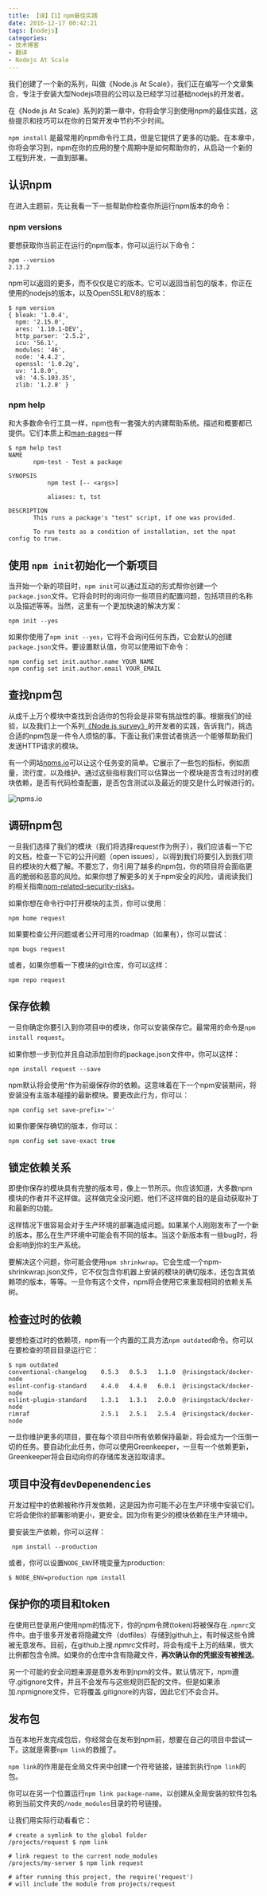 ```yaml
---
title: 【译】【1】npm最佳实践
date: 2016-12-17 00:42:21
tags: [nodejs]
categories: 
- 技术博客
- 翻译
- Nodejs At Scale
---
```


我们创建了一个新的系列，叫做《Node.js At Scale》，我们正在编写一个文章集合，专注于安装大型Nodejs项目的公司以及已经学习过基础nodejs的开发者。

在《Node.js At Scale》系列的第一章中，你将会学习到使用npm的最佳实践，这些提示和技巧可以在你的日常开发中节约不少时间。

<!--more-->

`npm install` 是最常用的npm命令行工具，但是它提供了更多的功能。在本章中，你将会学习到，npm在你的应用的整个周期中是如何帮助你的，从启动一个新的工程到开发，一直到部署。

## 认识npm
在进入主题前，先让我看一下一些帮助你检查你所运行npm版本的命令：

### npm versions
要想获取你当前正在运行的npm版本，你可以运行以下命令：

```shell
npm --version
2.13.2
```

npm可以返回的更多，而不仅仅是它的版本。它可以返回当前包的版本，你正在使用的nodejs的版本，以及OpenSSL和V8的版本：

```shell
$ npm version
{ bleak: '1.0.4',
  npm: '2.15.0',
  ares: '1.10.1-DEV',
  http_parser: '2.5.2',
  icu: '56.1',
  modules: '46',
  node: '4.4.2',
  openssl: '1.0.2g',
  uv: '1.8.0',
  v8: '4.5.103.35',
  zlib: '1.2.8' }
```

### npm help
和大多数命令行工具一样，npm也有一套强大的内建帮助系统。描述和概要都已提供。它们本质上和[man-pages](https://www.kernel.org/doc/man-pages/)一样

```shell
$ npm help test
NAME  
       npm-test - Test a package

SYNOPSIS  
           npm test [-- <args>]

           aliases: t, tst

DESCRIPTION  
       This runs a package's "test" script, if one was provided.

       To run tests as a condition of installation, set the npat config to true.
```

## 使用 `npm init`初始化一个新项目
当开始一个新的项目时，`npm init`可以通过互动的形式帮你创建一个`package.json`文件。它将会时时的询问你一些项目的配置问题，包括项目的名称以及描述等等。当然，这里有一个更加快速的解决方案：

```shell
npm init --yes
```

如果你使用了`npm init --yes`，它将不会询问任何东西，它会默认的创建`package.json`文件。要设置默认值，你可以使用如下命令：

```shell
npm config set init.author.name YOUR_NAME  
npm config set init.author.email YOUR_EMAIL
```

## 查找npm包
从成千上万个模块中查找到合适你的包将会是非常有挑战性的事。根据我们的经验，以及我们上一个系列[《Node.js survey》](https://blog.risingstack.com/node-js-developer-survey-results-2016/)的开发者的实践，告诉我门，挑选合适的npm包是一件令人烦恼的事。下面让我们来尝试者挑选一个能够帮助我们发送HTTP请求的模块。

有一个网站[npms.io](https://npms.io)可以让这个任务变的简单。它展示了一些包的指标，例如质量，流行度，以及维护。通过这些指标我们可以估算出一个模块是否含有过时的模块依赖，是否有代码检查配置，是否包含测试以及最近的提交是什么时候进行的。

![npms.io](http://7xt3oh.com2.z0.glb.clouddn.com/blog/node-js-best-practices-finsing-npm-packages.png)

## 调研npm包
一旦我们选择了我们的模块（我们将选择request作为例子），我们应该看一下它的文档，检查一下它的公开问题（open issues），以得到我们将要引入到我们项目的模块的大概了解。不要忘了，你引用了越多的npm包，你的项目将会面临更高的脆弱和恶意的风险。如果你想了解更多的关于npm安全的风险，请阅读我们的相关指南[npm-related-security-risks](https://blog.risingstack.com/controlling-node-js-security-risk-npm-dependencies/)。

如果你想在命令行中打开模块的主页，你可以使用：

```shell
npm home request
```

如果要检查公开问题或者公开可用的roadmap（如果有），你可以尝试：

```shell
npm bugs request
```

或者，如果你想看一下模块的git仓库，你可以这样：

```shell
npm repo request
```

## 保存依赖
一旦你确定你要引入到你项目中的模块，你可以安装保存它。最常用的命令是`npm install request`。

如果你想一步到位并且自动添加到你的package.json文件中，你可以这样：

```shell
npm install request --save
```

npm默认将会使用`^`作为前缀保存你的依赖。这意味着在下一个npm安装期间，将安装没有主版本碰撞的最新模块。要更改此行为，你可以：

```shell
npm config set save-prefix='~'
```

如果你要保存确切的版本，你可以：

```js
npm config set save-exact true
```

## 锁定依赖关系
即使你保存的模块具有完整的版本号，像上一节所示。你应该知道，大多数npm模块的作者并不这样做。这样做完全没问题，他们不这样做的目的是自动获取补丁和最新的功能。

这样情况下很容易会对于生产环境的部署造成问题。如果某个人刚刚发布了一个新的版本，那么在生产环境中可能会有不同的版本。当这个新版本有一些bug时，将会影响到你的生产系统。

要解决这个问题，你可能会使用`npm shrinkwrap`。它会生成一个npm-shrinkwrap.json文件，它不仅包含你机器上安装的模块的确切版本，还包含其依赖项的版本，等等。一旦你有这个文件，npm将会使用它来重现相同的依赖关系树。

## 检查过时的依赖
要想检查过时的依赖项，npm有一个内置的工具方法`npm outdated`命令。你可以在要检查的项目目录运行它：

```shell
$ npm outdated
conventional-changelog    0.5.3   0.5.3   1.1.0  @risingstack/docker-node  
eslint-config-standard    4.4.0   4.4.0   6.0.1  @risingstack/docker-node  
eslint-plugin-standard    1.3.1   1.3.1   2.0.0  @risingstack/docker-node  
rimraf                    2.5.1   2.5.1   2.5.4  @risingstack/docker-node  
```

一旦你维护更多的项目，要在每个项目中所有依赖保持最新，将会成为一个压倒一切的任务。要自动化此任务，你可以使用Greenkeeper，一旦有一个依赖更新，Greenkeeper将会自动向你的存储库发送拉取请求。

## 项目中没有`devDepenendencies`
开发过程中的依赖被称作开发依赖，这是因为你可能不必在生产环境中安装它们。它将会使你的部署影响更小，更安全。因为你有更少的模块依赖在生产环境中。

要安装生产依赖，你可以这样：

```shell
 npm install --production
```

或者，你可以设置`NODE_ENV`环境变量为production:

```shell
$ NODE_ENV=production npm install
```

## 保护你的项目和token
在使用已登录用户使用npm的情况下，你的npm令牌(token)将被保存在`.npmrc`文件中。由于很多开发者将隐藏文件（dotfiles）存储到githuh上，有时候这些令牌被无意发布。目前，在github上搜.npmrc文件时，将会有成千上万的结果，很大比例都包含令牌。如果你的仓库中含有隐藏文件，**再次确认你的凭据没有被推送**。

另一个可能的安全问题来源是意外发布到npm的文件。默认情况下，npm遵守.gitignore文件，并且不会发布与这些规则匹配的文件。但是如果添加.npmignore文件，它将覆盖.gitignore的内容，因此它们不会合并。

## 发布包
当在本地开发完成包后，你经常会在发布到npm前，想要在自己的项目中尝试一下。这就是需要`npm link`的救援了。

`npm link`的作用是在全局文件夹中创建一个符号链接，链接到执行`npm link`的包。

你可以在另一个位置运行`npm link package-name`，以创建从全局安装的软件包名称到当前文件夹的`/node_modules`目录的符号链接。

让我们用实际行动看看它：

```shell
# create a symlink to the global folder
/projects/request $ npm link

# link request to the current node_modules
/projects/my-server $ npm link request

# after running this project, the require('request') 
# will include the module from projects/request
```
